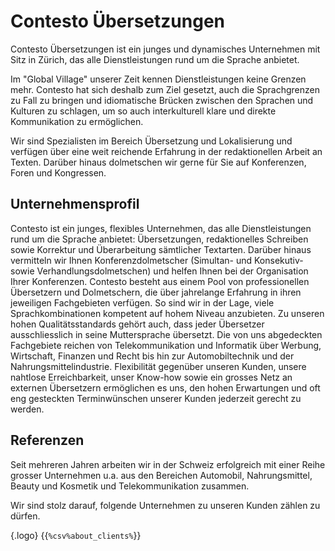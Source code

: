 # Contesto Übersetzungen

Contesto Übersetzungen ist ein junges und dynamisches Unternehmen mit Sitz in Zürich, das alle Dienstleistungen rund um die Sprache anbietet.

Im "Global Village" unserer Zeit kennen Dienstleistungen keine Grenzen mehr. Contesto hat sich deshalb zum Ziel gesetzt, auch die Sprachgrenzen zu Fall zu bringen und idiomatische Brücken zwischen den Sprachen und Kulturen zu schlagen, um so auch interkulturell klare und direkte Kommunikation zu ermöglichen.

Wir sind Spezialisten im Bereich Übersetzung und Lokalisierung und verfügen über eine weit reichende Erfahrung in der redaktionellen Arbeit an Texten. Darüber hinaus dolmetschen wir gerne für Sie auf Konferenzen, Foren und Kongressen.

## Unternehmensprofil

Contesto ist ein junges, flexibles Unternehmen, das alle Dienstleistungen rund um die Sprache anbietet: Übersetzungen, redaktionelles Schreiben sowie Korrektur und Überarbeitung sämtlicher Textarten. Darüber hinaus vermitteln wir Ihnen Konferenzdolmetscher (Simultan- und Konsekutiv- sowie Verhandlungsdolmetschen) und helfen Ihnen bei der Organisation Ihrer Konferenzen. Contesto besteht aus einem Pool von professionellen Übersetzern und Dolmetschern, die über jahrelange Erfahrung in ihren jeweiligen Fachgebieten verfügen. So sind wir in der Lage, viele Sprachkombinationen kompetent auf hohem Niveau anzubieten. Zu unseren hohen Qualitätsstandards gehört auch, dass jeder Übersetzer ausschliesslich in seine Muttersprache übersetzt. Die von uns abgedeckten Fachgebiete reichen von Telekommunikation und Informatik über Werbung, Wirtschaft, Finanzen und Recht bis hin zur Automobiltechnik und der Nahrungsmittelindustrie. Flexibilität gegenüber unseren Kunden, unsere nahtlose Erreichbarkeit, unser Know-how sowie ein grosses Netz an externen Übersetzern ermöglichen es uns, den hohen Erwartungen und oft eng gesteckten Terminwünschen unserer Kunden jederzeit gerecht zu werden. 

## Referenzen

Seit mehreren Jahren arbeiten wir in der Schweiz erfolgreich mit einer Reihe grosser Unternehmen u.a. aus den Bereichen Automobil, Nahrungsmittel, Beauty und Kosmetik und Telekommunikation zusammen.

Wir sind stolz darauf, folgende Unternehmen zu unseren Kunden zählen zu dürfen.

{.logo}
{{`%csv%about_clients%`}}
